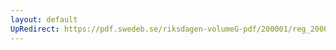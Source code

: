 ```yaml
---
layout: default
UpRedirect: https://pdf.swedeb.se/riksdagen-volumeG-pdf/200001/reg_200001/reg_200001_0053.pdf
---
```


